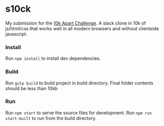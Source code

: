 # s10ck

My submission for the [10k Apart Challenge](https://a-k-apart.com/). A slack clone in 10k of js/html/css that works well in all modern browsers and without clientside javascript. 

### Install

Run `npm install` to install dev dependencies.

### Build

Run `gulp build` to build project in build directory. Final folder contents should be less than 10kb

### Run

Run `npm start` to serve the source files for development. Run `npm run start-built` to run from the build directory.
